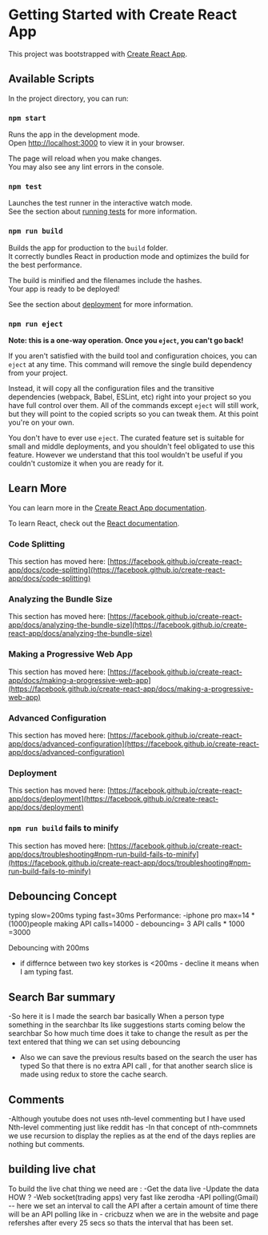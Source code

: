 # Getting Started with Create React App

This project was bootstrapped with [Create React App](https://github.com/facebook/create-react-app).

## Available Scripts

In the project directory, you can run:

### `npm start`

Runs the app in the development mode.\
Open [http://localhost:3000](http://localhost:3000) to view it in your browser.

The page will reload when you make changes.\
You may also see any lint errors in the console.

### `npm test`

Launches the test runner in the interactive watch mode.\
See the section about [running tests](https://facebook.github.io/create-react-app/docs/running-tests) for more information.

### `npm run build`

Builds the app for production to the `build` folder.\
It correctly bundles React in production mode and optimizes the build for the best performance.

The build is minified and the filenames include the hashes.\
Your app is ready to be deployed!

See the section about [deployment](https://facebook.github.io/create-react-app/docs/deployment) for more information.

### `npm run eject`

**Note: this is a one-way operation. Once you `eject`, you can't go back!**

If you aren't satisfied with the build tool and configuration choices, you can `eject` at any time. This command will remove the single build dependency from your project.

Instead, it will copy all the configuration files and the transitive dependencies (webpack, Babel, ESLint, etc) right into your project so you have full control over them. All of the commands except `eject` will still work, but they will point to the copied scripts so you can tweak them. At this point you're on your own.

You don't have to ever use `eject`. The curated feature set is suitable for small and middle deployments, and you shouldn't feel obligated to use this feature. However we understand that this tool wouldn't be useful if you couldn't customize it when you are ready for it.

## Learn More

You can learn more in the [Create React App documentation](https://facebook.github.io/create-react-app/docs/getting-started).

To learn React, check out the [React documentation](https://reactjs.org/).

### Code Splitting

This section has moved here: [https://facebook.github.io/create-react-app/docs/code-splitting](https://facebook.github.io/create-react-app/docs/code-splitting)

### Analyzing the Bundle Size

This section has moved here: [https://facebook.github.io/create-react-app/docs/analyzing-the-bundle-size](https://facebook.github.io/create-react-app/docs/analyzing-the-bundle-size)

### Making a Progressive Web App

This section has moved here: [https://facebook.github.io/create-react-app/docs/making-a-progressive-web-app](https://facebook.github.io/create-react-app/docs/making-a-progressive-web-app)

### Advanced Configuration

This section has moved here: [https://facebook.github.io/create-react-app/docs/advanced-configuration](https://facebook.github.io/create-react-app/docs/advanced-configuration)

### Deployment

This section has moved here: [https://facebook.github.io/create-react-app/docs/deployment](https://facebook.github.io/create-react-app/docs/deployment)

### `npm run build` fails to minify

This section has moved here: [https://facebook.github.io/create-react-app/docs/troubleshooting#npm-run-build-fails-to-minify](https://facebook.github.io/create-react-app/docs/troubleshooting#npm-run-build-fails-to-minify)


## Debouncing Concept

typing slow=200ms
typing fast=30ms
Performance:
    -iphone pro max=14 * (1000)people making API calls=14000
    - debouncing= 3 API calls * 1000 =3000

Debouncing with 200ms 
- if differnce between two key storkes is <200ms - decline it means when I am typing fast.

## Search Bar summary
 -So here it is I made the search bar basically When a person type something in the searchbar Its like suggestions starts coming below
 the searchbar So how much time does it take to change the result as per the text entered that thing we can set using debouncing 
 - Also we can save the previous results based on the search the user has typed So that there is no extra API call , for that another search slice is made using redux to store the cache search.

 ## Comments 
 -Although youtube does not uses nth-level commenting but I have used Nth-level commenting just like reddit has 
 -In that concept of nth-commnets we use recursion to display the replies as at the end of the days replies are nothing but comments.

## building live chat 
  To build the live chat thing we need are :
  -Get the data live
  -Update the data
  HOW ?
  -Web socket(trading apps) very fast like zerodha
  -API polling(Gmail) -- here we set an interval to call the API after a certain amount of time there will be an API polling like in - cricbuzz  when we are in the website and page refershes after every 25 secs so thats the interval that has been set.




